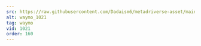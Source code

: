 ```yaml
---
src: https://raw.githubusercontent.com/Dadaism6/metadriverse-asset/main/script-waymo-output-newcompressed/waymo_1021.mp4
alt: waymo_1021
tag: waymo
vid: 1021
order: 160
---
```

